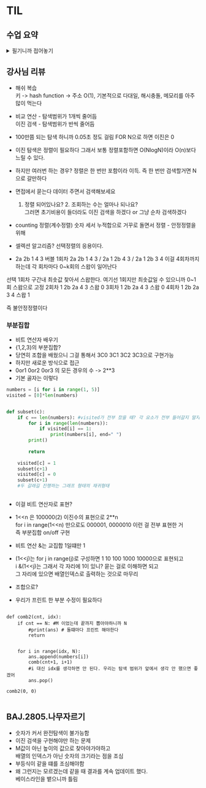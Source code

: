# TIL
## 수업 요약
<details>
<summary>필기니까 접어놓기</summary>

<!-- summary 아래 한칸 공백 두어야함 -->
### Search 검색

- 목적하는 탐색 키를 가진 항목을 찾는 작업

- Sequential Search 순차 검색  
  일렬로 되어 있는 자료를 순서대로 검색하는 방법으로 비효율적
  정렬된 경우와 아닌 경우로 나눌 수 있음  

- 정렬 아닌 경우  
  찾고자 하는 원소의 순서에 따라 비교횟수가 결정된다.  
  (1/n)*(1+2+3+...+n) = (n+1)/2  
  따라서 O(n)

- 정렬된 경우  
  특정 조건에 검색을 종료할 수 있다.   
  평균 비교 횟수가 반으로 줄어든다.   
  -> 구현시 조심해야할 것은 i<n.  n이 되었을 때 안 돌게 해야함  
   
  
### Binary search 이진검색

- 자료의 가운데에 있는 항목의 키 값과 비교하여  
  다음 검색의 위치를 결정하고 검색을 계속 진행하는 방법

- 정렬된 상태가 기본

```python
def binarySearch(a, N, key): #key를 찾으면 인덱스, 실패하면 -1 반환
  start = 0
  end = N-1
  while start<=end:
    middle = (start+end)//2
    if a[middele] == key:
      return middle #검색 성공시 중간값
    elif a[middle] > key:
      end = middle -1 # 찾는 값보다 크다? 왼쪽 구간
    else:
      start = middle +1 #찾는 값보다 작다? 오른쪽 구간
  return -1
```
### index 인덱스
- 원본 데이터와 별개로 배열 인덱스를 추가하기도 함
- Database에서 테이블에 대한 동작 속도를 높여주려고 한다
- 대량의 데이터를 매번 정렬할 수 없으니까 사용
- **이진 탐색 트리** 구조로 Database index가 구성되어있다

### Selection Sort 선택 정렬

- 주어진 자료들 중 가장 작은 값의 원소부터 차례대로 선택하여 위치를 교환하는 방식
  
- 정렬 과정
  1) 주어진 리스트 중에서 최소값을 찾는다
  2) 그 값을 리스트 맨 앞에 위치한 값과 교환한다
  3) 맨 처음 위치를 제외한 나머지 리스트를 대상으로 반복한다

- 시간 복잡도 O(n^2)
  
- 불안정정렬

```python
def selectionSort(a, N): 
  for i in range(N-1): # 정렬 구간의 시작 인덱스 
    min_idx = i # 첫 원소를 최소로 가정
    for j in range(i+1, N): #최소 원소 위치 갱신
      if a[min_idx] > a[j]:
        min_idx = j
      a[i], a[min_idx] = a[min_idx], a[i] #구간 최솟값을 구간 맨 앞으로
```

### Selection Algorithm 셀렉션 알고리즘

- 저장되어 있는 자료로부터 k번째로 큰 혹은 작은 원소를 찾는 방법
  
- 시간복잡도 O(kn)
  
- 과정
  1) 정렬 알고리즘으로 정렬
  2) 원하는 순서에 있는 원소 가져오기
```python
def select(arr, k):
  for i in range(0,k):
    min_index = i
    for j in range(i+1,len(arr)):
      if arr[min_index]>arr[j]:
        min_index = j
    arr[i], arr[min_index] = arr[min_index], arr[i]
  return arr[k-1]
```
</details>


## 강사님 리뷰
- 해쉬 복습  
  키 -> hash function -> 주소
  O(1), 기본적으로 다대일, 해시충돌, 메모리를 아주 많이 먹는다

- 비교 연산 - 탐색범위가 1개씩 줄어듬   
  이진 검색 - 탐색범위가 반씩 줄어듬

- 100만쯤 되는 탐색 하니까 0.05초 정도 걸림 FOR N으로 하면 이진은 0

- 이진 탐색은 정렬이 필요하다 그래서 보통 정렬포함하면 O(NlogN)이라 O(n)보다 느릴 수 있다.

- 하지만 여러번 하는 경우? 정렬은 한 번만 포함이라 이득. 즉 한 번만 검색할거면 N으로 갈만하다

- 면접에서 묻는다 데이터 주면서 검색해보세요  
  1. 정렬 되어있나요? 2. 조회하는 수는 얼마나 되나요?  
  그러면 초기비용이 들더라도 이진 검색을 하겠다 or 그냥 순차 검색하겠다

- counting 정렬(계수정렬) 숫자 세서 누적합으로 거꾸로 돌면서 정렬 - 안정정렬을 위해

- 셀렉션 알고리즘? 선택정렬의 응용이다.

- 2a 2b 1 4 3
버블 1회차  2a 2b 1 4 3 / 2a 1 2b 4 3 / 2a 1 2b 3 4
이걸 4회차까지 하는데 각 회차마다 0~k회의 스왑이 일어난다

선택 1회차 구간내 최솟값 찾아서 스왑한다. 여기선 1회지만 최솟값일 수 있으니까 0~1회 스왑으로 고정
2회차 1 2b 2a 4 3 스왑 0
3회차 1 2b 2a 4 3 스왑 0
4회차 1 2b 2a 3 4 스왑 1

즉 불안정정렬이다

### 부분집합
- 비트 연산자 배우기
- {1,2,3}의 부분집합?
- 당연히 조합을 배웠으니 그걸 통해서 3C0 3C1 3C2 3C3으로 구현가능
- 하지만 새로운 방식으로 접근
- 0or1 0or2 0or3 의 모든 경우의 수 -> 2**3
- 기본 골자는 이렇다
```python
numbers = [i for i in range(1, 5)]
visited = [0]*len(numbers)


def subset(c):
    if c == len(numbers): #visited가 전부 찼을 때? 각 요소가 전부 들어갈지 말지 의사 결정이 끝났다면
        for i in range(len(numbers)):
            if visited[i] == 1:
                print(numbers[i], end=" ")
        print()
        
        return
    
    visited[c] = 1
    subset(c+1)
    visited[c] = 0
    subset(c+1)
    #두 갈래길 진행하는 그래프 형태의 재귀형태
    
```
- 이걸 비트 연산자로 표현?
- 1<<n 은 100000(2) 이진수의 표현으로 2**n    
  for i in range(1<<n) 만으로도 000001, 0000010 이런 걸 전부 표현한 거  
  즉 부분집합 on/off 구현
- 비트 연산 &는 교집합 1일떄만 1
- (1<<j)는 for j in range(j)로 구성하면 1 10 100 1000 10000으로 표현되고  
   i &(1<<j)는 그래서 각 자리에 1이 있니? 묻는 걸로 이해하면 되고  
  그 자리에 있으면 배열인덱스로 출력하는 것으로 마무리  


- 조합으로?
- 우리가 프린트 한 부분 수정이 필요하다

```

def comb2(cnt, idx):
    if cnt == N: #M 이었는데 끝까지 뽑아야하니까 N
        #print(ans) # 돌떄마다 프린트 해야한다
        return
    

    for i in range(idx, N):
        ans.append(numbers[i])
        comb(cnt+1, i+1)
        #i 대신 idx를 생각하면 안 된다. 우리는 탐색 범위가 앞에서 생각 안 했으면 좋겠어
        ans.pop()

comb2(0, 0)


```

## BAJ.2805.나무자르기
- 숫자가 커서 완전탐색이 불가능함
- 이진 검색을 구현해야만 하는 문제
- M값이 아닌 높이의 값으로 찾아야가야하고  
  배열의 인덱스가 아닌 숫자의 크기라는 점을 조심
- 부등식이 같을 떄를 조심해야함
- 왜 그런지는 모르겠는데 같을 때 결과를 계속 업데이트 했다.  
  베이스라인을 뱉으니까 틀림

